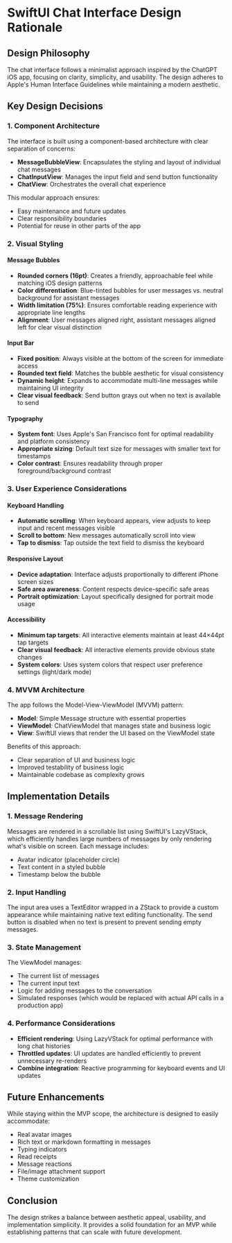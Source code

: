 # SwiftUI Chat Interface Design Rationale

## Design Philosophy

The chat interface follows a minimalist approach inspired by the ChatGPT iOS app, focusing on clarity, simplicity, and usability. The design adheres to Apple's Human Interface Guidelines while maintaining a modern aesthetic.

## Key Design Decisions

### 1. Component Architecture

The interface is built using a component-based architecture with clear separation of concerns:

- **MessageBubbleView**: Encapsulates the styling and layout of individual chat messages
- **ChatInputView**: Manages the input field and send button functionality
- **ChatView**: Orchestrates the overall chat experience

This modular approach ensures:
- Easy maintenance and future updates
- Clear responsibility boundaries
- Potential for reuse in other parts of the app

### 2. Visual Styling

#### Message Bubbles
- **Rounded corners (16pt)**: Creates a friendly, approachable feel while matching iOS design patterns
- **Color differentiation**: Blue-tinted bubbles for user messages vs. neutral background for assistant messages
- **Width limitation (75%)**: Ensures comfortable reading experience with appropriate line lengths
- **Alignment**: User messages aligned right, assistant messages aligned left for clear visual distinction

#### Input Bar
- **Fixed position**: Always visible at the bottom of the screen for immediate access
- **Rounded text field**: Matches the bubble aesthetic for visual consistency
- **Dynamic height**: Expands to accommodate multi-line messages while maintaining UI integrity
- **Clear visual feedback**: Send button grays out when no text is available to send

#### Typography
- **System font**: Uses Apple's San Francisco font for optimal readability and platform consistency
- **Appropriate sizing**: Default text size for messages with smaller text for timestamps
- **Color contrast**: Ensures readability through proper foreground/background contrast

### 3. User Experience Considerations

#### Keyboard Handling
- **Automatic scrolling**: When keyboard appears, view adjusts to keep input and recent messages visible
- **Scroll to bottom**: New messages automatically scroll into view
- **Tap to dismiss**: Tap outside the text field to dismiss the keyboard

#### Responsive Layout
- **Device adaptation**: Interface adjusts proportionally to different iPhone screen sizes
- **Safe area awareness**: Content respects device-specific safe areas
- **Portrait optimization**: Layout specifically designed for portrait mode usage

#### Accessibility
- **Minimum tap targets**: All interactive elements maintain at least 44×44pt tap targets
- **Clear visual feedback**: All interactive elements provide obvious state changes
- **System colors**: Uses system colors that respect user preference settings (light/dark mode)

### 4. MVVM Architecture

The app follows the Model-View-ViewModel (MVVM) pattern:

- **Model**: Simple Message structure with essential properties
- **ViewModel**: ChatViewModel that manages state and business logic
- **View**: SwiftUI views that render the UI based on the ViewModel state

Benefits of this approach:
- Clear separation of UI and business logic
- Improved testability of business logic
- Maintainable codebase as complexity grows

## Implementation Details

### 1. Message Rendering

Messages are rendered in a scrollable list using SwiftUI's LazyVStack, which efficiently handles large numbers of messages by only rendering what's visible on screen. Each message includes:

- Avatar indicator (placeholder circle)
- Text content in a styled bubble
- Timestamp below the bubble

### 2. Input Handling

The input area uses a TextEditor wrapped in a ZStack to provide a custom appearance while maintaining native text editing functionality. The send button is disabled when no text is present to prevent sending empty messages.

### 3. State Management

The ViewModel manages:
- The current list of messages
- The current input text
- Logic for adding messages to the conversation
- Simulated responses (which would be replaced with actual API calls in a production app)

### 4. Performance Considerations

- **Efficient rendering**: Using LazyVStack for optimal performance with long chat histories
- **Throttled updates**: UI updates are handled efficiently to prevent unnecessary re-renders
- **Combine integration**: Reactive programming for keyboard events and UI updates

## Future Enhancements

While staying within the MVP scope, the architecture is designed to easily accommodate:

- Real avatar images
- Rich text or markdown formatting in messages
- Typing indicators
- Read receipts
- Message reactions
- File/image attachment support
- Theme customization

## Conclusion

The design strikes a balance between aesthetic appeal, usability, and implementation simplicity. It provides a solid foundation for an MVP while establishing patterns that can scale with future development. 